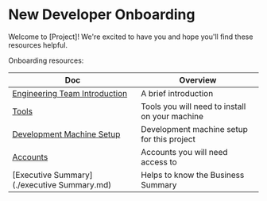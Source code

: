 # New Developer Onboarding

Welcome to [Project]! We're excited to have you and hope you'll find these resources helpful.

Onboarding resources:

| Doc | Overview |
|--|--|
| [Engineering Team Introduction](./01-engineering-team-intro.md) | A brief introduction |
| [Tools](./02-tools.md) | Tools you will need to install on your machine |
| [Development Machine Setup](./03-development-machine-setup.md) | Development machine setup for this project |
| [Accounts](./04-accounts.md) | Accounts you will need access to |
| [Executive Summary](./executive Summary.md) | Helps to know the Business Summary |

